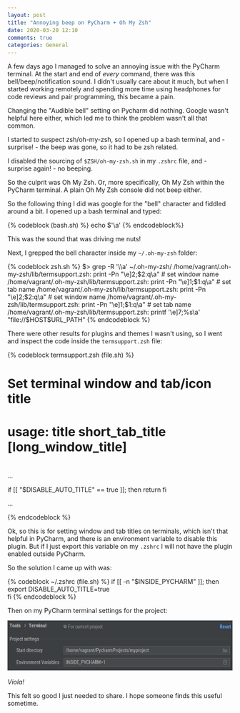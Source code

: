 ```yaml
---
layout: post
title: "Annoying beep on PyCharm + Oh My Zsh"
date: 2020-03-20 12:10
comments: true
categories: General
---
```


A few days ago I managed to solve an annoying issue with the PyCharm terminal. 
At the start and end of *every* command, there was this bell/beep/notification sound.
I didn't usually care about it much, but when I started working remotely and spending more time using headphones for code reviews and pair programming, this became a pain.

Changing the "Audible bell" setting on Pycharm did nothing. Google wasn't helpful here either, which led me to think the problem wasn't all that common.

I started to suspect zsh/oh-my-zsh, so I opened up a bash terminal, and - surprise! - the beep was gone, so it had to be zsh related.

I disabled the sourcing of `$ZSH/oh-my-zsh.sh` in my `.zshrc` file, and - surprise again! - no beeping. 

So the culprit was Oh My Zsh. Or, more specifically, Oh My Zsh within the PyCharm terminal. A plain Oh My Zsh console did not beep either.

So the following thing I did was google for the "bell" character and fiddled around a bit. I opened up a bash terminal and typed:

{% codeblock (bash.sh) %}
echo $'\a'
{% endcodeblock%}

This was the sound that was driving me nuts!

Next, I grepped the bell character inside my `~/.oh-my-zsh` folder:

{% codeblock zsh.sh %}
$> grep -R '\\a' ~/.oh-my-zsh/
/home/vagrant/.oh-my-zsh/lib/termsupport.zsh:      print -Pn "\e]2;$2:q\a" # set window name
/home/vagrant/.oh-my-zsh/lib/termsupport.zsh:      print -Pn "\e]1;$1:q\a" # set tab name
/home/vagrant/.oh-my-zsh/lib/termsupport.zsh:        print -Pn "\e]2;$2:q\a" # set window name
/home/vagrant/.oh-my-zsh/lib/termsupport.zsh:        print -Pn "\e]1;$1:q\a" # set tab name
/home/vagrant/.oh-my-zsh/lib/termsupport.zsh:    printf '\e]7;%s\a' "file://$HOST$URL_PATH"
{% endcodeblock %}

There were other results for plugins and themes I wasn't using, so I went and inspect the code inside the `termsupport.zsh` file:

{% codeblock termsupport.zsh (file.sh) %}
# Set terminal window and tab/icon title                                                                                                         #
# usage: title short_tab_title [long_window_title]
#

...

if [[ "$DISABLE_AUTO_TITLE" == true ]]; then
  return
fi

...

{% endcodeblock %}

Ok, so this is for setting window and tab titles on terminals, which isn't that helpful in PyCharm, and there is an environment variable to disable this plugin. But if I just export this variable on my `.zshrc` I will not have the plugin enabled outside PyCharm.

So the solution I came up with was:

{% codeblock ~/.zshrc (file.sh) %}
if [[ -n "$INSIDE_PYCHARM"  ]]; then
  export DISABLE_AUTO_TITLE=true  
fi
{% endcodeblock %}

Then on my PyCharm terminal settings for the project:

![image](/assets/images/pycharm-term.png)

*Viola!*

This felt so good I just needed to share. I hope someone finds this useful sometime.


